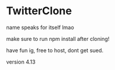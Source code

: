 # TwitterClone

name speaks for itself lmao

make sure to run npm install after cloning!

have fun ig, free to host, dont get sued.

version 4.13